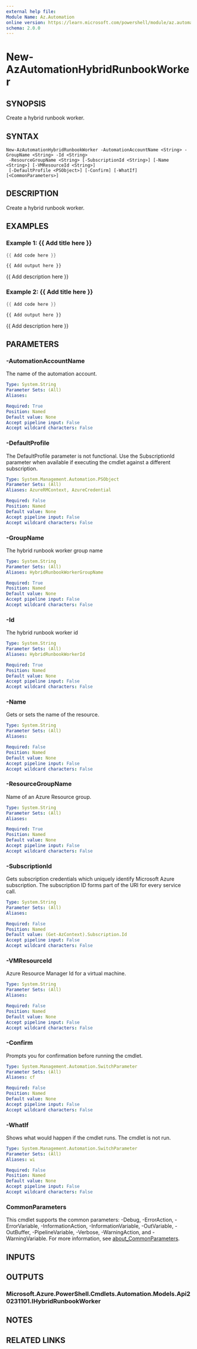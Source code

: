 ```yaml
---
external help file:
Module Name: Az.Automation
online version: https://learn.microsoft.com/powershell/module/az.automation/new-azautomationhybridrunbookworker
schema: 2.0.0
---
```


# New-AzAutomationHybridRunbookWorker

## SYNOPSIS
Create a hybrid runbook worker.

## SYNTAX

```
New-AzAutomationHybridRunbookWorker -AutomationAccountName <String> -GroupName <String> -Id <String>
 -ResourceGroupName <String> [-SubscriptionId <String>] [-Name <String>] [-VMResourceId <String>]
 [-DefaultProfile <PSObject>] [-Confirm] [-WhatIf] [<CommonParameters>]
```

## DESCRIPTION
Create a hybrid runbook worker.

## EXAMPLES

### Example 1: {{ Add title here }}
```powershell
{{ Add code here }}
```

```output
{{ Add output here }}
```

{{ Add description here }}

### Example 2: {{ Add title here }}
```powershell
{{ Add code here }}
```

```output
{{ Add output here }}
```

{{ Add description here }}

## PARAMETERS

### -AutomationAccountName
The name of the automation account.

```yaml
Type: System.String
Parameter Sets: (All)
Aliases:

Required: True
Position: Named
Default value: None
Accept pipeline input: False
Accept wildcard characters: False
```

### -DefaultProfile
The DefaultProfile parameter is not functional.
Use the SubscriptionId parameter when available if executing the cmdlet against a different subscription.

```yaml
Type: System.Management.Automation.PSObject
Parameter Sets: (All)
Aliases: AzureRMContext, AzureCredential

Required: False
Position: Named
Default value: None
Accept pipeline input: False
Accept wildcard characters: False
```

### -GroupName
The hybrid runbook worker group name

```yaml
Type: System.String
Parameter Sets: (All)
Aliases: HybridRunbookWorkerGroupName

Required: True
Position: Named
Default value: None
Accept pipeline input: False
Accept wildcard characters: False
```

### -Id
The hybrid runbook worker id

```yaml
Type: System.String
Parameter Sets: (All)
Aliases: HybridRunbookWorkerId

Required: True
Position: Named
Default value: None
Accept pipeline input: False
Accept wildcard characters: False
```

### -Name
Gets or sets the name of the resource.

```yaml
Type: System.String
Parameter Sets: (All)
Aliases:

Required: False
Position: Named
Default value: None
Accept pipeline input: False
Accept wildcard characters: False
```

### -ResourceGroupName
Name of an Azure Resource group.

```yaml
Type: System.String
Parameter Sets: (All)
Aliases:

Required: True
Position: Named
Default value: None
Accept pipeline input: False
Accept wildcard characters: False
```

### -SubscriptionId
Gets subscription credentials which uniquely identify Microsoft Azure subscription.
The subscription ID forms part of the URI for every service call.

```yaml
Type: System.String
Parameter Sets: (All)
Aliases:

Required: False
Position: Named
Default value: (Get-AzContext).Subscription.Id
Accept pipeline input: False
Accept wildcard characters: False
```

### -VMResourceId
Azure Resource Manager Id for a virtual machine.

```yaml
Type: System.String
Parameter Sets: (All)
Aliases:

Required: False
Position: Named
Default value: None
Accept pipeline input: False
Accept wildcard characters: False
```

### -Confirm
Prompts you for confirmation before running the cmdlet.

```yaml
Type: System.Management.Automation.SwitchParameter
Parameter Sets: (All)
Aliases: cf

Required: False
Position: Named
Default value: None
Accept pipeline input: False
Accept wildcard characters: False
```

### -WhatIf
Shows what would happen if the cmdlet runs.
The cmdlet is not run.

```yaml
Type: System.Management.Automation.SwitchParameter
Parameter Sets: (All)
Aliases: wi

Required: False
Position: Named
Default value: None
Accept pipeline input: False
Accept wildcard characters: False
```

### CommonParameters
This cmdlet supports the common parameters: -Debug, -ErrorAction, -ErrorVariable, -InformationAction, -InformationVariable, -OutVariable, -OutBuffer, -PipelineVariable, -Verbose, -WarningAction, and -WarningVariable. For more information, see [about_CommonParameters](http://go.microsoft.com/fwlink/?LinkID=113216).

## INPUTS

## OUTPUTS

### Microsoft.Azure.PowerShell.Cmdlets.Automation.Models.Api20231101.IHybridRunbookWorker

## NOTES

## RELATED LINKS

